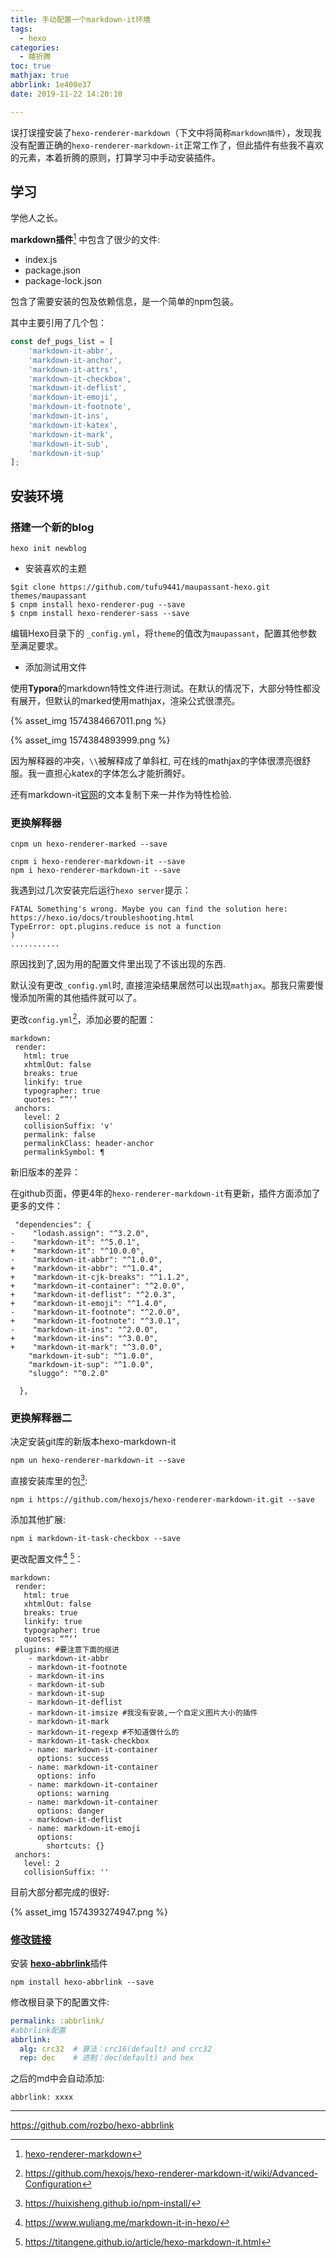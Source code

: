 ```yaml
---
title: 手动配置一个markdown-it环境
tags:
  - hexo
categories:
  - 瞎折腾
toc: true
mathjax: true
abbrlink: 1e400e37
date: 2019-11-22 14:20:10

---
```


误打误撞安装了`hexo-renderer-markdown`（下文中将简称`markdown插件`），发现我没有配置正确的`hexo-renderer-markdown-it`正常工作了，但此插件有些我不喜欢的元素，本着折腾的原则，打算学习中手动安装插件。

<!--more-->

## 学习

学他人之长。

**markdown插件**[^1] 中包含了很少的文件:

- index.js
- package.json
- package-lock.json

包含了需要安装的包及依赖信息，是一个简单的npm包装。

其中主要引用了几个包：

```javascript
const def_pugs_list = [
    'markdown-it-abbr',
    'markdown-it-anchor',
    'markdown-it-attrs',
    'markdown-it-checkbox',
    'markdown-it-deflist',
    'markdown-it-emoji',
    'markdown-it-footnote',
    'markdown-it-ins',
    'markdown-it-katex',
    'markdown-it-mark',
    'markdown-it-sub',
    'markdown-it-sup'
];
```

## 安装环境

### 搭建一个新的blog

`hexo init newblog`

- 安装喜欢的主题

```
$git clone https://github.com/tufu9441/maupassant-hexo.git themes/maupassant
$ cnpm install hexo-renderer-pug --save
$ cnpm install hexo-renderer-sass --save
```

编辑Hexo目录下的 `_config.yml`，将`theme`的值改为`maupassant`，配置其他参数至满足要求。

- 添加测试用文件

使用**Typora**的markdown特性文件进行测试。在默认的情况下，大部分特性都没有展开，但默认的marked使用mathjax，渲染公式很漂亮。

{% asset_img 1574384667011.png %}

{% asset_img 1574384893999.png %}

因为解释器的冲突，`\\`被解释成了单斜杠, 可在线的mathjax的字体很漂亮很舒服。我一直担心katex的字体怎么才能折腾好。

还有markdown-it[官网](https://markdown-it.github.io/)的文本复制下来一并作为特性检验.

### 更换解释器

```
cnpm un hexo-renderer-marked --save

cnpm i hexo-renderer-markdown-it --save
npm i hexo-renderer-markdown-it --save
```

我遇到过几次安装完后运行`hexo server`提示：

```
FATAL Something's wrong. Maybe you can find the solution here: https://hexo.io/docs/troubleshooting.html
TypeError: opt.plugins.reduce is not a function
)
...........

```

原因找到了,因为用的配置文件里出现了不该出现的东西. 



默认没有更改`_config.yml`时, 直接渲染结果居然可以出现`mathjax`。那我只需要慢慢添加所需的其他插件就可以了。

更改`config.yml`[^2]，添加必要的配置：

```
markdown:
 render:
   html: true
   xhtmlOut: false
   breaks: true
   linkify: true
   typographer: true
   quotes: “”‘’
 anchors:
   level: 2
   collisionSuffix: 'v'
   permalink: false
   permalinkClass: header-anchor
   permalinkSymbol: ¶
```

新旧版本的差异：

在github页面，停更4年的`hexo-renderer-markdown-it`有更新，插件方面添加了更多的文件：

```
 "dependencies": {
-    "lodash.assign": "^3.2.0",
-    "markdown-it": "^5.0.1",
+    "markdown-it": "^10.0.0",
-    "markdown-it-abbr": "^1.0.0",
+    "markdown-it-abbr": "^1.0.4",
+    "markdown-it-cjk-breaks": "^1.1.2",
+    "markdown-it-container": "^2.0.0",
+    "markdown-it-deflist": "^2.0.3",
+    "markdown-it-emoji": "^1.4.0",
-    "markdown-it-footnote": "^2.0.0",
+    "markdown-it-footnote": "^3.0.1",
-    "markdown-it-ins": "^2.0.0",
+    "markdown-it-ins": "^3.0.0",
+    "markdown-it-mark": "^3.0.0",
    "markdown-it-sub": "^1.0.0",
    "markdown-it-sup": "^1.0.0",
    "sluggo": "^0.2.0"

  },
```



### 更换解释器二

决定安装git库的新版本hexo-markdown-it

```
npm un hexo-renderer-markdown-it --save
```

直接安装库里的包[^3]:

```
npm i https://github.com/hexojs/hexo-renderer-markdown-it.git --save
```

添加其他扩展:

```
npm i markdown-it-task-checkbox --save
```



更改配置文件[^4] [^5]：

```
markdown:
 render:
   html: true
   xhtmlOut: false
   breaks: true
   linkify: true
   typographer: true
   quotes: “”‘’
 plugins: #要注意下面的缩进
    - markdown-it-abbr
    - markdown-it-footnote
    - markdown-it-ins
    - markdown-it-sub
    - markdown-it-sup
    - markdown-it-deflist
    - markdown-it-imsize #我没有安装,一个自定义图片大小的插件
    - markdown-it-mark
    - markdown-it-regexp #不知道做什么的
    - markdown-it-task-checkbox
    - name: markdown-it-container
      options: success
    - name: markdown-it-container
      options: info
    - name: markdown-it-container
      options: warning
    - name: markdown-it-container
      options: danger
    - markdown-it-deflist
    - name: markdown-it-emoji
      options:
        shortcuts: {}
 anchors:
   level: 2
   collisionSuffix: ''
```



目前大部分都完成的很好:

{% asset_img 1574393274947.png %}

### [修改链接][]

安装 [**hexo-abbrlink**][abb]插件

```
npm install hexo-abbrlink --save
```

修改根目录下的配置文件:

``` yml _config.yml
permalink: :abbrlink/
#abbrlink配置
abbrlink:
  alg: crc32  # 算法：crc16(default) and crc32
  rep: dec    # 进制：dec(default) and hex
```



之后的md中会自动添加:

```
abbrlink: xxxx
```





---

[^1]:[hexo-renderer-markdown](https://github.com/niemingzhao/hexo-renderer-markdown)
[^2]:https://github.com/hexojs/hexo-renderer-markdown-it/wiki/Advanced-Configuration
[^3]:https://huixisheng.github.io/npm-install/
[^4]:https://www.wuliang.me/markdown-it-in-hexo/
[^5]:https://titangene.github.io/article/hexo-markdown-it.html

[修改链接]:https://zuiyu1818.cn/posts/NexT_seourl.html "更改永久链接的默认方式"
https://github.com/rozbo/hexo-abbrlink

[abb]: https://github.com/rozbo/hexo-abbrlink	"abbrlink"